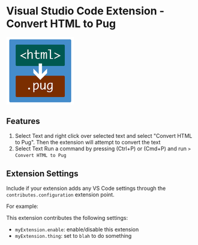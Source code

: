 # Visual Studio Code Extension - Convert HTML to Pug

![Logo](./logo.png)

## Features

1. Select Text and right click over selected text and select "Convert HTML to Pug". Then the extension will attempt to convert the text 
2. Select Text Run a command by pressing (Ctrl+P) or (Cmd+P) and run `> Convert HTML to Pug`

## Extension Settings

Include if your extension adds any VS Code settings through the `contributes.configuration` extension point.

For example:

This extension contributes the following settings:

* `myExtension.enable`: enable/disable this extension
* `myExtension.thing`: set to `blah` to do something
